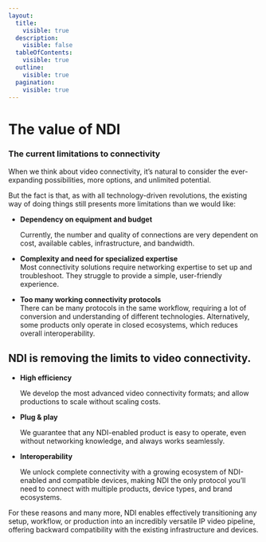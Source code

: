 ```yaml
---
layout:
  title:
    visible: true
  description:
    visible: false
  tableOfContents:
    visible: true
  outline:
    visible: true
  pagination:
    visible: true
---
```


# The value of NDI

### The current limitations to connectivity <a href="#the-current-limitations" id="the-current-limitations"></a>

When we think about video connectivity, it’s natural to consider the ever-expanding possibilities, more options, and unlimited potential.

But the fact is that, as with all technology-driven revolutions, the existing way of doing things still presents more limitations than we would like:

*   **Dependency on equipment and budget**

    Currently, the number and quality of connections are very dependent on cost, available cables, infrastructure, and bandwidth.
* **Complexity and need for specialized expertise**\
  Most connectivity solutions require networking expertise to set up and troubleshoot. They struggle to provide a simple, user-friendly experience.
* **Too many working connectivity protocols**\
  There can be many protocols in the same workflow, requiring a lot of conversion and understanding of different technologies. Alternatively, some products only operate in closed ecosystems, which reduces overall interoperability.

## NDI is removing the limits to video connectivity.

*   **High efficiency**

    We develop the most advanced video connectivity formats; and allow productions to scale without scaling costs.
*   **Plug & play**

    We guarantee that any NDI-enabled product is easy to operate, even without networking knowledge, and always works seamlessly.
*   **Interoperability**

    We unlock complete connectivity with a growing ecosystem of NDI-enabled and compatible devices, making NDI the only protocol you’ll need to connect with multiple products, device types, and brand ecosystems.

For these reasons and many more, NDI enables effectively transitioning any setup, workflow, or production into an incredibly versatile IP video pipeline, offering backward compatibility with the existing infrastructure and devices.
